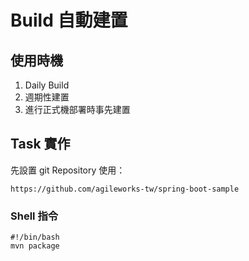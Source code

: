 Build 自動建置
==============

使用時機
--------

1.	Daily Build
2.	週期性建置
3.	進行正式機部署時事先建置

Task 實作
---------

先設置 git Repository 使用：

```
https://github.com/agileworks-tw/spring-boot-sample
```

### Shell 指令

```
#!/bin/bash
mvn package
```
